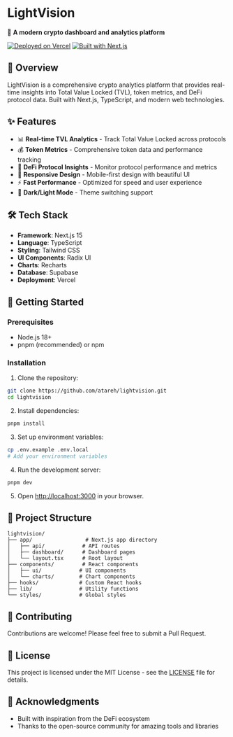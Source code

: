 # LightVision

🌟 **A modern crypto dashboard and analytics platform**

[![Deployed on Vercel](https://img.shields.io/badge/Deployed%20on-Vercel-black?style=for-the-badge&logo=vercel)](https://vercel.com/)
[![Built with Next.js](https://img.shields.io/badge/Built%20with-Next.js-black?style=for-the-badge&logo=next.js)](https://nextjs.org/)

## 🚀 Overview

LightVision is a comprehensive crypto analytics platform that provides real-time insights into Total Value Locked (TVL), token metrics, and DeFi protocol data. Built with Next.js, TypeScript, and modern web technologies.

## ✨ Features

- 📊 **Real-time TVL Analytics** - Track Total Value Locked across protocols
- 💰 **Token Metrics** - Comprehensive token data and performance tracking
- 🔄 **DeFi Protocol Insights** - Monitor protocol performance and metrics
- 📱 **Responsive Design** - Mobile-first design with beautiful UI
- ⚡ **Fast Performance** - Optimized for speed and user experience
- 🌙 **Dark/Light Mode** - Theme switching support

## 🛠️ Tech Stack

- **Framework**: Next.js 15
- **Language**: TypeScript
- **Styling**: Tailwind CSS
- **UI Components**: Radix UI
- **Charts**: Recharts
- **Database**: Supabase
- **Deployment**: Vercel

## 🚀 Getting Started

### Prerequisites

- Node.js 18+ 
- pnpm (recommended) or npm

### Installation

1. Clone the repository:
```bash
git clone https://github.com/atareh/lightvision.git
cd lightvision
```

2. Install dependencies:
```bash
pnpm install
```

3. Set up environment variables:
```bash
cp .env.example .env.local
# Add your environment variables
```

4. Run the development server:
```bash
pnpm dev
```

5. Open [http://localhost:3000](http://localhost:3000) in your browser.

## 📁 Project Structure

```
lightvision/
├── app/                 # Next.js app directory
│   ├── api/            # API routes
│   ├── dashboard/      # Dashboard pages
│   └── layout.tsx      # Root layout
├── components/         # React components
│   ├── ui/            # UI components
│   └── charts/        # Chart components
├── hooks/             # Custom React hooks
├── lib/               # Utility functions
└── styles/            # Global styles
```

## 🤝 Contributing

Contributions are welcome! Please feel free to submit a Pull Request.

## 📄 License

This project is licensed under the MIT License - see the [LICENSE](LICENSE) file for details.

## 🙏 Acknowledgments

- Built with inspiration from the DeFi ecosystem
- Thanks to the open-source community for amazing tools and libraries
